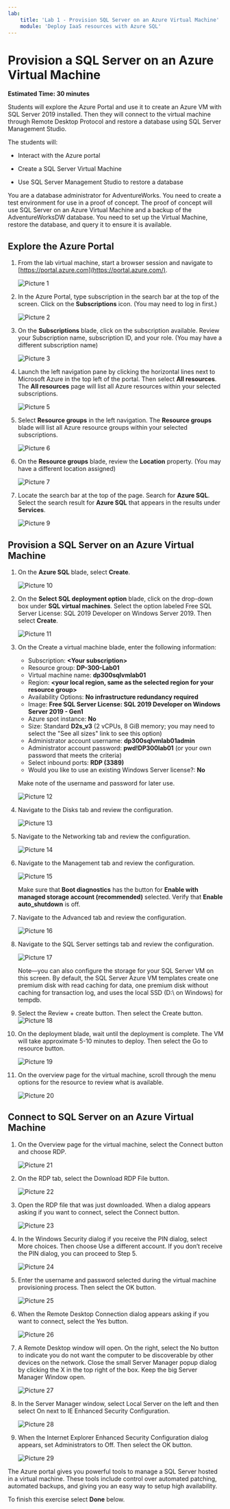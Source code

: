 ```yaml
---
lab:
    title: 'Lab 1 - Provision SQL Server on an Azure Virtual Machine'
    module: 'Deploy IaaS resources with Azure SQL'
---
```


# Provision a SQL Server on an Azure Virtual Machine

**Estimated Time: 30 minutes**

Students will explore the Azure Portal and use it to create an Azure VM with SQL Server 2019 installed. Then they will connect to the virtual machine through Remote Desktop Protocol and restore a database using SQL Server Management Studio.

The students will:

- Interact with the Azure portal

- Create a SQL Server Virtual Machine

- Use SQL Server Management Studio to restore a database

You are a database administrator for AdventureWorks. You need to create a test environment for use in a proof of concept. The proof of concept will use SQL Server on an Azure Virtual Machine and a backup of the AdventureWorksDW database. You need to set up the Virtual Machine, restore the database, and query it to ensure it is available.

## Explore the Azure Portal

1. From the lab virtual machine, start a browser session and navigate to [https://portal.azure.com](https://portal.azure.com/).

    ![Picture 1](../images/dp-300-module-01-lab-01.png)

1. In the Azure Portal, type subscription in the search bar at the top of the screen. Click on the **Subscriptions** icon. (You may need to log in first.)

    ![Picture 2](../images/dp-300-module-01-lab-02.png)

1. On the **Subscriptions** blade, click on the subscription available. Review your Subscription name, subscription ID, and your role. (You may have a different subscription name)

    ![Picture 3](../images/dp-300-module-01-lab-03.png)

1. Launch the left navigation pane by clicking the horizontal lines next to Microsoft Azure in the top left of the portal. Then select **All resources**. The **All resources** page will list all Azure resources within your selected subscriptions.

    ![Picture 5](../images/dp-300-module-01-lab-05.png)

1. Select **Resource groups** in the left navigation. The **Resource groups** blade will list all Azure resource groups within your selected subscriptions.

    ![Picture 6](../images/dp-300-module-01-lab-06.png)

1. On the **Resource groups** blade, review the **Location** property. (You may have a different location assigned)

    ![Picture 7](../images/dp-300-module-01-lab-07.png)

1. Locate the search bar at the top of the page. Search for **Azure SQL**. Select the search result for **Azure SQL** that appears in the results under **Services**.

    ![Picture 9](../images/dp-300-module-01-lab-09.png)

## Provision a SQL Server on an Azure Virtual Machine

1. On the **Azure SQL** blade, select **Create**.

    ![Picture 10](../images/dp-300-module-01-lab-10.png)

1. On the **Select SQL deployment option** blade, click on the drop-down box under **SQL virtual machines**. Select the option labeled Free SQL Server License: SQL 2019 Developer on Windows Server 2019. Then select **Create**.

    ![Picture 11](../images/dp-300-module-01-lab-11.png)

1. On the Create a virtual machine blade, enter the following information:

    - Subscription: **&lt;Your subscription&gt;**
    - Resource group: **DP-300-Lab01**
    - Virtual machine name:  **dp300sqlvmlab01**
    - Region: **&lt;your local region, same as the selected region for your resource group&gt;**
    - Availability Options: **No infrastructure redundancy required**
    - Image: **Free SQL Server License: SQL 2019 Developer on Windows Server 2019 - Gen1**
    - Azure spot instance: **No**
    - Size: Standard **D2s_v3** (2 vCPUs, 8 GiB memory; you may need to select the "See all sizes" link to see this option)
    - Administrator account username: **dp300sqlvmlab01admin**
    - Administrator account password: **pwd!DP300lab01** (or your own password that meets the criteria)
    - Select inbound ports: **RDP (3389)**
    - Would you like to use an existing Windows Server license?: **No**

    Make note of the username and password for later use.

    ![Picture 12](../images/dp-300-module-01-lab-12.png)

1. Navigate to the Disks tab and review the configuration.

    ![Picture 13](../images/dp-300-module-01-lab-13.png)

1. Navigate to the Networking tab and review the configuration.

    ![Picture 14](../images/dp-300-module-01-lab-14.png)

1. Navigate to the Management tab and review the configuration.

    ![Picture 15](../images/dp-300-module-01-lab-15.png)

    Make sure that **Boot diagnostics** has the button for **Enable with managed storage account (recommended)** selected.
    Verify that **Enable auto_shutdown** is off.

1. Navigate to the Advanced tab and review the configuration.

    ![Picture 16](../images/dp-300-module-01-lab-16.png)

1. Navigate to the SQL Server settings tab and review the configuration.

    ![Picture 17](../images/dp-300-module-01-lab-17.png)

    Note—you can also configure the storage for your SQL Server VM on this screen. By default, the SQL Server Azure VM templates create one premium disk with read caching for data, one premium disk without caching for transaction log, and uses the local SSD (D:\ on Windows) for tempdb.

1. Select the Review + create button. Then select the Create button.  
    ![Picture 18](../images/dp-300-module-01-lab-18.png)

1. On the deployment blade, wait until the deployment is complete. The VM will take approximate 5-10 minutes to deploy. Then select the Go to resource button. 

    ![Picture 19](../images/dp-300-module-01-lab-19.png)

1. On the overview page for the virtual machine, scroll through the menu options for the resource to review what is available.

    ![Picture 20](../images/dp-300-module-01-lab-20.png)

## Connect to SQL Server on an Azure Virtual Machine

1. On the Overview page for the virtual machine, select the Connect button and choose RDP.

    ![Picture 21](../images/dp-300-module-01-lab-21.png)

1. On the RDP tab, select the Download RDP File button.

    ![Picture 22](../images/dp-300-module-01-lab-22.png)

1. Open the RDP file that was just downloaded. When a dialog appears asking if you want to connect, select the Connect button.

    ![Picture 23](../images/dp-300-module-01-lab-23.png)

1. In the Windows Security dialog if you receive the PIN dialog, select More choices. Then choose Use a different account. If you don’t receive the PIN dialog, you can proceed to Step 5.

    ![Picture 24](../images/dp-300-module-01-lab-24.png)

1. Enter the username and password selected during the virtual machine provisioning process. Then select the OK button.

    ![Picture 25](../images/dp-300-module-01-lab-25.png)

1. When the Remote Desktop Connection dialog appears asking if you want to connect, select the Yes button.

    ![Picture 26](../images/dp-300-module-01-lab-26.png)

1. A Remote Desktop window will open. On the right, select the No button to indicate you do not want the computer to be discoverable by other devices on the network. Close the small Server Manager popup dialog by clicking the X in the top right of the box. Keep the big Server Manager Window open.

    ![Picture 27](../images/dp-300-module-01-lab-27.png)

1. In the Server Manager window, select Local Server on the left and then select On next to IE Enhanced Security Configuration.

    ![Picture 28](../images/dp-300-module-01-lab-28.png)

1. When the Internet Explorer Enhanced Security Configuration dialog appears, set Administrators to Off. Then select the OK button.

    ![Picture 29](../images/dp-300-module-01-lab-29.png)

The Azure portal gives you powerful tools to manage a SQL Server hosted in a virtual machine. These tools include control over automated patching, automated backups, and giving you an easy way to setup high availability.

To finish this exercise select **Done** below.
